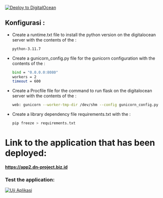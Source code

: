 [![Deploy to DigitalOcean](https://web-platforms.sfo2.cdn.digitaloceanspaces.com/WWW/Badge%201.svg)](https://www.digitalocean.com/?refcode=58e3b7de1946&utm_campaign=Referral_Invite&utm_medium=Referral_Program&utm_source=badge)

## Konfigurasi :
- Create a runtime.txt file to install the python version on the digitalocean server with the contents of the :
  ```bash
  python-3.11.7 
  ```
- Create a gunicorn_config.py file for the gunicorn configuration with the contents of the :
  ```bash
  bind = "0.0.0.0:8080"
  workers = 2
  timeout = 600
  ```
- Create a Procfile file for the command to run flask on the digitalocean server with the contents of the :
   ```bash
  web: gunicorn --worker-tmp-dir /dev/shm --config gunicorn_config.py app:app 
  ```
- Create a library dependency file requirements.txt with the :
  ```bash
  pip freeze > requirements.txt 
  ```


# Link to the application that has been deployed:
#### https://app2.dn-project.biz.id

### Test the application:
[![Uji Aplikasi](https://drive.usercontent.google.com/download?id=1J4jWSgGCjAsuzvp4lKDZkByXMT2R3Uhk&export=view&authuser=0)]([https://app2.dn-project.biz.id](https://drive.usercontent.google.com/download?id=1J4jWSgGCjAsuzvp4lKDZkByXMT2R3Uhk&export=view&authuser=0))

